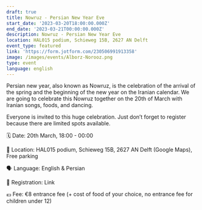 ```yaml
---
draft: true
title: Nowruz - Persian New Year Eve
start_date: '2023-03-20T18:00:00.000Z'
end_date: '2023-03-21T00:00:00.000Z'
description: Nowruz - Persian New Year Eve
location: HAL015 podium, Schieweg 15B, 2627 AN Delft
event_type: featured
link: 'https://form.jotform.com/230506991913358'
image: /images/events/Alborz-Norooz.png
type: event
language: english
---
```

Persian new year, also known as Nowruz, is the celebration of the arrival of the spring and the beginning of the new year on the Iranian calendar. We are going to celebrate this Nowruz together on the 20th of March with Iranian songs, foods, and dancing.

Everyone is invited to this huge celebration. Just don’t forget to register because there are limited spots available.

🗓️ Date: 20th March, 18:00 - 00:00

📍 Location: HAL015 podium, Schieweg 15B, 2627 AN Delft (Google Maps), Free parking

🗣️ Language: English & Persian

📝 Registration: Link 

💶 Fee: €8 entrance fee (+ cost of food of your choice, no entrance fee for children under 12)

